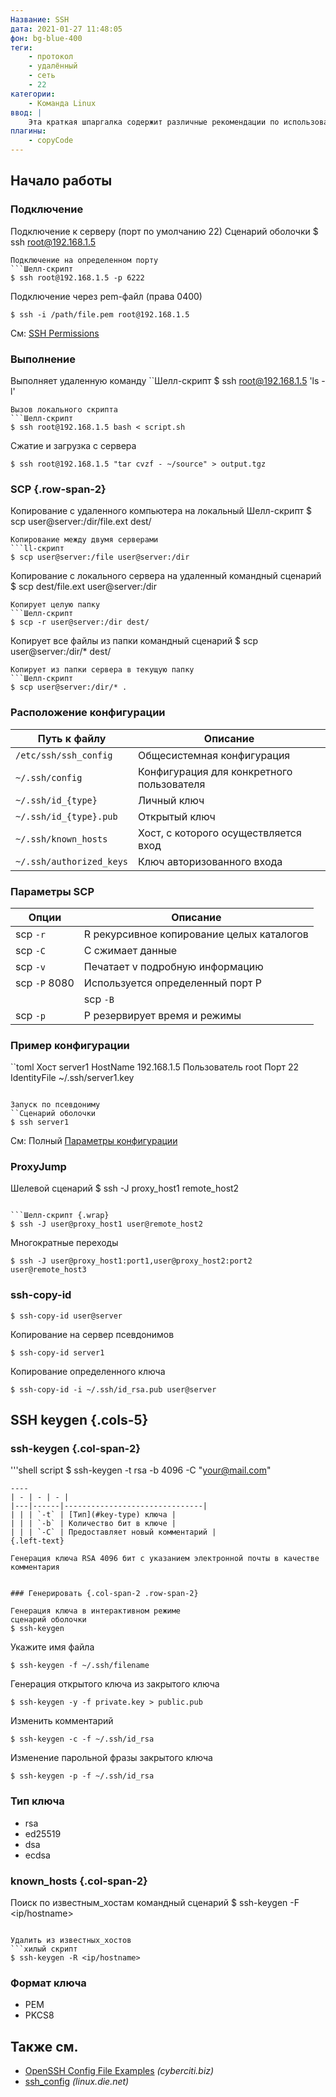 ```yaml
---
Название: SSH
дата: 2021-01-27 11:48:05
фон: bg-blue-400
теги:
    - протокол
    - удалённый
    - сеть
    - 22
категории:
    - Команда Linux
ввод: |
    Эта краткая шпаргалка содержит различные рекомендации по использованию SSH.
плагины:
    - copyCode
---
```


Начало работы
---------------

### Подключение
Подключение к серверу (порт по умолчанию 22)
Сценарий оболочки
$ ssh root@192.168.1.5
```
Подключение на определенном порту
```Шелл-скрипт
$ ssh root@192.168.1.5 -p 6222
```
Подключение через pem-файл (права 0400)
```Шелл-скрипт
$ ssh -i /path/file.pem root@192.168.1.5
```
См: [SSH Permissions](/chmod#ssh-permissions)

### Выполнение
Выполняет удаленную команду
``Шелл-скрипт
$ ssh root@192.168.1.5 'ls -l'
```
Вызов локального скрипта
```Шелл-скрипт
$ ssh root@192.168.1.5 bash < script.sh
```
Сжатие и загрузка с сервера
```Шелл-скрипт {.wrap}
$ ssh root@192.168.1.5 "tar cvzf - ~/source" > output.tgz
```



### SCP {.row-span-2}

Копирование с удаленного компьютера на локальный
Шелл-скрипт
$ scp user@server:/dir/file.ext dest/
```
Копирование между двумя серверами
```ll-скрипт
$ scp user@server:/file user@server:/dir
```
Копирование с локального сервера на удаленный
командный сценарий
$ scp dest/file.ext user@server:/dir
```
Копирует целую папку
```Шелл-скрипт
$ scp -r user@server:/dir dest/
```
Копирует все файлы из папки
командный сценарий
$ scp user@server:/dir/* dest/
```
Копирует из папки сервера в текущую папку
```Шелл-скрипт
$ scp user@server:/dir/* .
```


### Расположение конфигурации
| Путь к файлу | Описание |
|--------------------------|----------------------|
| `/etc/ssh/ssh_config` | Общесистемная конфигурация |
| `~/.ssh/config` | Конфигурация для конкретного пользователя |
| `~/.ssh/id_{type}` | Личный ключ |
| `~/.ssh/id_{type}.pub` | Открытый ключ |
| `~/.ssh/known_hosts` | Хост, с которого осуществляется вход |
| `~/.ssh/authorized_keys` | Ключ авторизованного входа |


### Параметры SCP

| Опции | Описание |
|---------------|------------------------------------------------|
| scp `-r` | <yel>R</yel> рекурсивное копирование целых каталогов |
| scp `-C` | <yel>C</yel> сжимает данные |
| scp `-v` | Печатает <yel>v</yel> подробную информацию |
| scp `-P` 8080 | Используется определенный порт <yel>P</yel> |
| | scp `-B` | <yel>B</yel> режим блокировки _(предотвращает ввод пароля)_ |
| scp `-p` | <yel>P</yel> резервирует время и режимы |


### Пример конфигурации

``toml
Хост server1
    HostName 192.168.1.5
    Пользователь root
    Порт 22
    IdentityFile ~/.ssh/server1.key
```

Запуск по псевдониму
``Сценарий оболочки
$ ssh server1
```
См: Полный [Параметры конфигурации](https://linux.die.net/man/5/ssh_config)



### ProxyJump

Шелевой сценарий
$ ssh -J proxy_host1 remote_host2
```

```Шелл-скрипт {.wrap}
$ ssh -J user@proxy_host1 user@remote_host2
```

Многократные переходы
```Шелл-скрипт {.wrap}
$ ssh -J user@proxy_host1:port1,user@proxy_host2:port2 user@remote_host3
```

### ssh-copy-id
```Сценарий {.wrap}
$ ssh-copy-id user@server
```

Копирование на сервер псевдонимов
```Оболочечный скрипт {.wrap}
$ ssh-copy-id server1
```

Копирование определенного ключа
```Шелл-скрипт {.wrap}
$ ssh-copy-id -i ~/.ssh/id_rsa.pub user@server
```



SSH keygen {.cols-5}
---------------

### ssh-keygen {.col-span-2}

'''shell script
$ ssh-keygen -t rsa -b 4096 -C "your@mail.com"
```
----
| - | - | - |
|---|------|-------------------------------|
| | | `-t` | [Тип](#key-type) ключа |
| | | `-b` | Количество бит в ключе |
| | | `-C` | Предоставляет новый комментарий |
{.left-text}

Генерация ключа RSA 4096 бит с указанием электронной почты в качестве комментария


### Генерировать {.col-span-2 .row-span-2}

Генерация ключа в интерактивном режиме
сценарий оболочки
$ ssh-keygen
```

Укажите имя файла
```Шелл-скрипт
$ ssh-keygen -f ~/.ssh/filename
```

Генерация открытого ключа из закрытого ключа
```шелл-скрипт
$ ssh-keygen -y -f private.key > public.pub
```

Изменить комментарий
```хилый скрипт
$ ssh-keygen -c -f ~/.ssh/id_rsa
```

Изменение парольной фразы закрытого ключа
```шелл-скрипт
$ ssh-keygen -p -f ~/.ssh/id_rsa
```


### Тип ключа

- rsa
- ed25519
- dsa
- ecdsa



### known_hosts {.col-span-2}

Поиск по известным_хостам
командный сценарий
$ ssh-keygen -F <ip/hostname>
```

Удалить из известных_хостов
```хилый скрипт
$ ssh-keygen -R <ip/hostname>
```


### Формат ключа

- PEM
- PKCS8




Также см.
--------

- [OpenSSH Config File Examples](https://www.cyberciti.biz/faq/create-ssh-config-file-on-linux-unix/) _(cyberciti.biz)_
- [ssh_config](https://linux.die.net/man/5/ssh_config) _(linux.die.net)_

